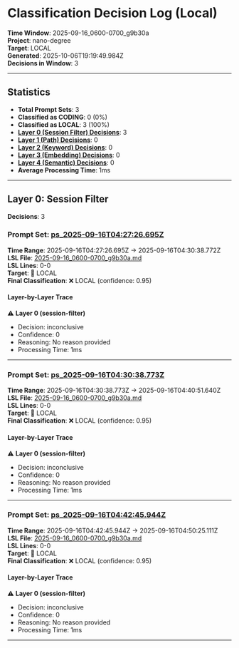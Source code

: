 # Classification Decision Log (Local)

**Time Window**: 2025-09-16_0600-0700_g9b30a<br>
**Project**: nano-degree<br>
**Target**: LOCAL<br>
**Generated**: 2025-10-06T19:19:49.984Z<br>
**Decisions in Window**: 3

---

## Statistics

- **Total Prompt Sets**: 3
- **Classified as CODING**: 0 (0%)
- **Classified as LOCAL**: 3 (100%)
- **[Layer 0 (Session Filter) Decisions](#layer-0-session-filter)**: 3
- **[Layer 1 (Path) Decisions](#layer-1-path)**: 0
- **[Layer 2 (Keyword) Decisions](#layer-2-keyword)**: 0
- **[Layer 3 (Embedding) Decisions](#layer-3-embedding)**: 0
- **[Layer 4 (Semantic) Decisions](#layer-4-semantic)**: 0
- **Average Processing Time**: 1ms

---

## Layer 0: Session Filter

**Decisions**: 3

### Prompt Set: [ps_2025-09-16T04:27:26.695Z](../../history/2025-09-16_0600-0700_g9b30a.md#ps_2025-09-16T04:27:26.695Z)

**Time Range**: 2025-09-16T04:27:26.695Z → 2025-09-16T04:30:38.772Z<br>
**LSL File**: [2025-09-16_0600-0700_g9b30a.md](../../history/2025-09-16_0600-0700_g9b30a.md#ps_2025-09-16T04:27:26.695Z)<br>
**LSL Lines**: 0-0<br>
**Target**: 📍 LOCAL<br>
**Final Classification**: ❌ LOCAL (confidence: 0.95)

#### Layer-by-Layer Trace

⚠️ **Layer 0 (session-filter)**
- Decision: inconclusive
- Confidence: 0
- Reasoning: No reason provided
- Processing Time: 1ms

---

### Prompt Set: [ps_2025-09-16T04:30:38.773Z](../../history/2025-09-16_0600-0700_g9b30a.md#ps_2025-09-16T04:30:38.773Z)

**Time Range**: 2025-09-16T04:30:38.773Z → 2025-09-16T04:40:51.640Z<br>
**LSL File**: [2025-09-16_0600-0700_g9b30a.md](../../history/2025-09-16_0600-0700_g9b30a.md#ps_2025-09-16T04:30:38.773Z)<br>
**LSL Lines**: 0-0<br>
**Target**: 📍 LOCAL<br>
**Final Classification**: ❌ LOCAL (confidence: 0.95)

#### Layer-by-Layer Trace

⚠️ **Layer 0 (session-filter)**
- Decision: inconclusive
- Confidence: 0
- Reasoning: No reason provided
- Processing Time: 1ms

---

### Prompt Set: [ps_2025-09-16T04:42:45.944Z](../../history/2025-09-16_0600-0700_g9b30a.md#ps_2025-09-16T04:42:45.944Z)

**Time Range**: 2025-09-16T04:42:45.944Z → 2025-09-16T04:50:25.111Z<br>
**LSL File**: [2025-09-16_0600-0700_g9b30a.md](../../history/2025-09-16_0600-0700_g9b30a.md#ps_2025-09-16T04:42:45.944Z)<br>
**LSL Lines**: 0-0<br>
**Target**: 📍 LOCAL<br>
**Final Classification**: ❌ LOCAL (confidence: 0.95)

#### Layer-by-Layer Trace

⚠️ **Layer 0 (session-filter)**
- Decision: inconclusive
- Confidence: 0
- Reasoning: No reason provided
- Processing Time: 1ms

---

